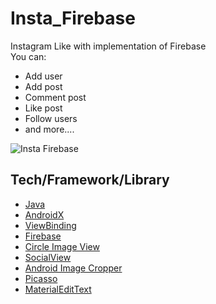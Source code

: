 # Insta_Firebase
Instagram Like with implementation of Firebase   
You can:
- Add user
- Add post
- Comment post
- Like post
- Follow users
- and more....

![Insta Firebase](https://user-images.githubusercontent.com/49925096/82474485-6a427400-9acb-11ea-9d69-540cdbe88a75.gif)


## Tech/Framework/Library
- [Java](https://developer.android.com/studio/write/java8-support)
- [AndroidX](https://developer.android.com/jetpack/androidx)
- [ViewBinding](https://developer.android.com/topic/libraries/view-binding)
- [Firebase](https://developer.android.com/studio/write/firebase)
- [Circle Image View](https://github.com/hdodenhof/CircleImageView)
- [SocialView](https://github.com/hendraanggrian/socialview)
- [Android Image Cropper](https://github.com/ArthurHub/Android-Image-Cropper)
- [Picasso](https://github.com/square/picasso)
- [MaterialEditText](https://github.com/rengwuxian/MaterialEditText)
